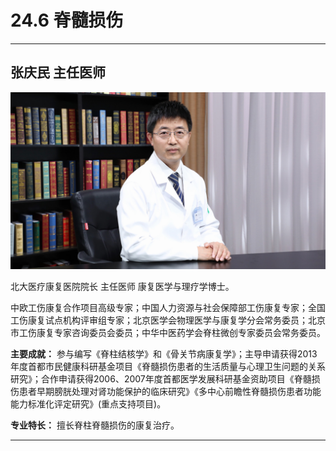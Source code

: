 # 24.6 脊髓损伤

---

## 张庆民 主任医师

![1684477025255](image/c24_006/1684477025255.png)

北大医疗康复医院院长 主任医师 康复医学与理疗学博士。

中欧工伤康复合作项目高级专家；中国人力资源与社会保障部工伤康复专家；全国工伤康复试点机构评审组专家；北京医学会物理医学与康复学分会常务委员；北京市工伤康复专家咨询委员会委员；中华中医药学会脊柱微创专家委员会常务委员。


**主要成就：** 参与编写《脊柱结核学》和《骨关节病康复学》；主导申请获得2013年度首都市民健康科研基金项目《脊髓损伤患者的生活质量与心理卫生问题的关系研究》；合作申请获得2006、2007年度首都医学发展科研基金资助项目《脊髓损伤患者早期膀胱处理对肾功能保护的临床研究》《多中心前瞻性脊髓损伤患者功能能力标准化评定研究》(重点支持项目)。


**专业特长：** 擅长脊柱脊髓损伤的康复治疗。

---
